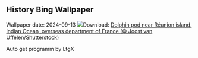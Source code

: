 ## History Bing Wallpaper
Wallpaper date: 2024-09-13
![](https://www.bing.com/th?id=OHR.DolphinReunion_EN-CA0142031840_UHD.jpg&w=1000)Download: [Dolphin pod near Réunion island, Indian Ocean, overseas department of France (© Joost van Uffelen/Shutterstock)](https://www.bing.com/th?id=OHR.DolphinReunion_EN-CA0142031840_UHD.jpg)

Auto get programm by LtgX
